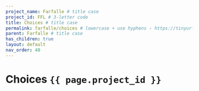 ```yaml
---
project_name: Farfalle # title case
project_id: FFL # 3-letter code 
title: Choices # title case
permalink: farfalle/choices # lowercase + use hyphens › https://tinyurl.com/27kmc4rb
parent: Farfalle # title case
has_children: true
layout: default
nav_order: 40
---
```



# Choices `{{ page.project_id }}`
